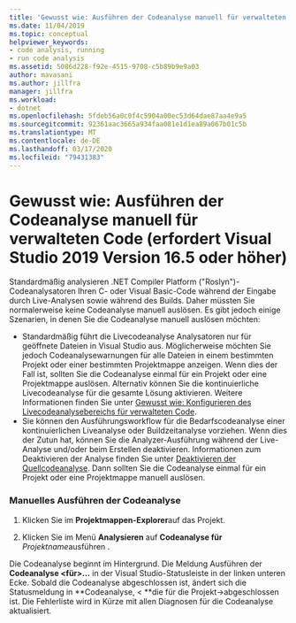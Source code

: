 ```yaml
---
title: 'Gewusst wie: Ausführen der Codeanalyse manuell für verwalteten Code'
ms.date: 11/04/2019
ms.topic: conceptual
helpviewer_keywords:
- code analysis, running
- run code analysis
ms.assetid: 5086d228-f92e-4515-9708-c5b89b9e9a03
author: mavasani
ms.author: jillfra
manager: jillfra
ms.workload:
- dotnet
ms.openlocfilehash: 5fdeb56a0c0f4c5904a00ec53d64dae87aa4e9a5
ms.sourcegitcommit: 92361aac3665a934faa081e1d1ea89a067b01c5b
ms.translationtype: MT
ms.contentlocale: de-DE
ms.lasthandoff: 03/17/2020
ms.locfileid: "79431383"
---
```

# <a name="how-to-run-code-analysis-manually-for-managed-code-requires-visual-studio-2019-version-165-or-later"></a>Gewusst wie: Ausführen der Codeanalyse manuell für verwalteten Code (erfordert Visual Studio 2019 Version 16.5 oder höher)
Standardmäßig analysieren .NET Compiler Platform ("Roslyn")-Codeanalysatoren Ihren C- oder Visual Basic-Code während der Eingabe durch Live-Analysen sowie während des Builds. Daher müssten Sie normalerweise keine Codeanalyse manuell auslösen. Es gibt jedoch einige Szenarien, in denen Sie die Codeanalyse manuell auslösen möchten:

- Standardmäßig führt die Livecodeanalyse Analysatoren nur für geöffnete Dateien in Visual Studio aus. Möglicherweise möchten Sie jedoch Codeanalysewarnungen für alle Dateien in einem bestimmten Projekt oder einer bestimmten Projektmappe anzeigen. Wenn dies der Fall ist, sollten Sie die Codeanalyse einmal für ein Projekt oder eine Projektmappe auslösen. Alternativ können Sie die kontinuierliche Livecodeanalyse für die gesamte Lösung aktivieren. Weitere Informationen finden Sie unter [Gewusst wie: Konfigurieren des Livecodeanalysebereichs für verwalteten Code](./configure-live-code-analysis-scope-managed-code.md).
- Sie können den Ausführungsworkflow für die Bedarfscodeanalyse einer kontinuierlichen Liveanalyse oder Buildzeitanalyse vorziehen. Wenn dies der Zutun hat, können Sie die Analyzer-Ausführung während der Live-Analyse und/oder beim Erstellen deaktivieren. Informationen zum Deaktivieren der Analyse finden Sie unter [Deaktivieren der Quellcodeanalyse](disable-code-analysis.md). Dann sollten Sie die Codeanalyse einmal für ein Projekt oder eine Projektmappe manuell auslösen. 

### <a name="run-code-analysis-manually"></a>Manuelles Ausführen der Codeanalyse

1. Klicken Sie im **Projektmappen-Explorer**auf das Projekt.

2. Klicken Sie im Menü **Analysieren** auf **Codeanalyse für** *Projektname*ausführen .

Die Codeanalyse beginnt im Hintergrund. Die Meldung Ausführen der **Codeanalyse \<für>...** in der Visual Studio-Statusleiste in der linken unteren Ecke. Sobald die Codeanalyse abgeschlossen ist, ändert sich die Statusmeldung in **Codeanalyse, \< **die für die Projekt->abgeschlossen ist. Die Fehlerliste wird in Kürze mit allen Diagnosen für die Codeanalyse aktualisiert.
